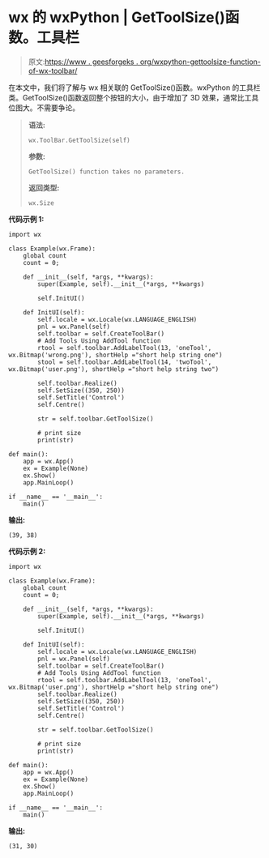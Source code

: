 # wx 的 wxPython | GetToolSize()函数。工具栏

> 原文:[https://www . geesforgeks . org/wxpython-gettoolsize-function-of-wx-toolbar/](https://www.geeksforgeeks.org/wxpython-gettoolsize-function-of-wx-toolbar/)

在本文中，我们将了解与 wx 相关联的 GetToolSize()函数。wxPython 的工具栏类。GetToolSize()函数返回整个按钮的大小，由于增加了 3D 效果，通常比工具位图大。不需要争论。

> **语法:**
> 
> ```
> wx.ToolBar.GetToolSize(self)
> 
> ```
> 
> **参数:**
> 
> ```
> GetToolSize() function takes no parameters.
> 
> ```
> 
> **返回类型:**
> 
> ```
> wx.Size
> 
> ```

**代码示例 1:**

```
import wx

class Example(wx.Frame):
    global count
    count = 0;

    def __init__(self, *args, **kwargs):
        super(Example, self).__init__(*args, **kwargs)

        self.InitUI()

    def InitUI(self):
        self.locale = wx.Locale(wx.LANGUAGE_ENGLISH)
        pnl = wx.Panel(self)
        self.toolbar = self.CreateToolBar()
        # Add Tools Using AddTool function
        rtool = self.toolbar.AddLabelTool(13, 'oneTool', wx.Bitmap('wrong.png'), shortHelp ="short help string one")
        stool = self.toolbar.AddLabelTool(14, 'twoTool', wx.Bitmap('user.png'), shortHelp ="short help string two")

        self.toolbar.Realize()
        self.SetSize((350, 250))
        self.SetTitle('Control')
        self.Centre()

        str = self.toolbar.GetToolSize()

        # print size
        print(str)

def main():
    app = wx.App()
    ex = Example(None)
    ex.Show()
    app.MainLoop()

if __name__ == '__main__':
    main()
```

**输出:**

```
(39, 38)

```

**代码示例 2:**

```
import wx

class Example(wx.Frame):
    global count
    count = 0;

    def __init__(self, *args, **kwargs):
        super(Example, self).__init__(*args, **kwargs)

        self.InitUI()

    def InitUI(self):
        self.locale = wx.Locale(wx.LANGUAGE_ENGLISH)
        pnl = wx.Panel(self)
        self.toolbar = self.CreateToolBar()
        # Add Tools Using AddTool function
        rtool = self.toolbar.AddLabelTool(13, 'oneTool', wx.Bitmap('user.png'), shortHelp ="short help string one")
        self.toolbar.Realize()
        self.SetSize((350, 250))
        self.SetTitle('Control')
        self.Centre()

        str = self.toolbar.GetToolSize()

        # print size
        print(str)

def main():
    app = wx.App()
    ex = Example(None)
    ex.Show()
    app.MainLoop()

if __name__ == '__main__':
    main()
```

**输出:**

```
(31, 30)

```